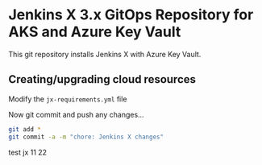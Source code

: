 # Jenkins X 3.x GitOps Repository for AKS and Azure Key Vault

This git repository installs Jenkins X with Azure Key Vault.

## Creating/upgrading cloud resources

Modify the `jx-requirements.yml` file

Now git commit and push any changes...

```bash 
git add *
git commit -a -m "chore: Jenkins X changes"
```


test jx
11
22
